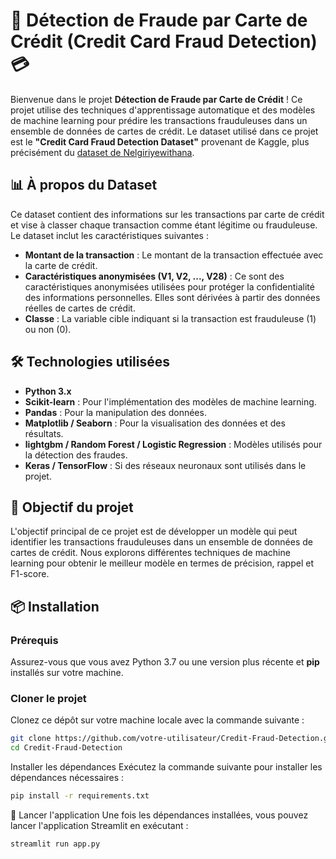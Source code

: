 # 🚨 **Détection de Fraude par Carte de Crédit (Credit Card Fraud Detection)** 💳

Bienvenue dans le projet **Détection de Fraude par Carte de Crédit** ! Ce projet utilise des techniques d'apprentissage automatique et des modèles de machine learning pour prédire les transactions frauduleuses dans un ensemble de données de cartes de crédit. Le dataset utilisé dans ce projet est le **"Credit Card Fraud Detection Dataset"** provenant de Kaggle, plus précisément du [dataset de Nelgiriyewithana](https://www.kaggle.com/datasets/nelgiriyewithana/credit-card-fraud-detection-dataset-2023).

## 📊 **À propos du Dataset**

Ce dataset contient des informations sur les transactions par carte de crédit et vise à classer chaque transaction comme étant légitime ou frauduleuse. Le dataset inclut les caractéristiques suivantes :

- **Montant de la transaction** : Le montant de la transaction effectuée avec la carte de crédit.
- **Caractéristiques anonymisées (V1, V2, ..., V28)** : Ce sont des caractéristiques anonymisées utilisées pour protéger la confidentialité des informations personnelles. Elles sont dérivées à partir des données réelles de cartes de crédit.
- **Classe** : La variable cible indiquant si la transaction est frauduleuse (1) ou non (0).

## 🛠️ **Technologies utilisées**

- **Python 3.x**
- **Scikit-learn** : Pour l'implémentation des modèles de machine learning.
- **Pandas** : Pour la manipulation des données.
- **Matplotlib / Seaborn** : Pour la visualisation des données et des résultats.
- **lightgbm / Random Forest / Logistic Regression** : Modèles utilisés pour la détection des fraudes.
- **Keras / TensorFlow** : Si des réseaux neuronaux sont utilisés dans le projet.

## 🎯 **Objectif du projet**

L'objectif principal de ce projet est de développer un modèle qui peut identifier les transactions frauduleuses dans un ensemble de données de cartes de crédit. Nous explorons différentes techniques de machine learning pour obtenir le meilleur modèle en termes de précision, rappel et F1-score.

## 📦 **Installation**

### Prérequis

Assurez-vous que vous avez Python 3.7 ou une version plus récente et **pip** installés sur votre machine.

### Cloner le projet

Clonez ce dépôt sur votre machine locale avec la commande suivante :
```bash
git clone https://github.com/votre-utilisateur/Credit-Fraud-Detection.git
cd Credit-Fraud-Detection
```
Installer les dépendances
Exécutez la commande suivante pour installer les dépendances nécessaires :
``` bash
pip install -r requirements.txt
```
🚀 Lancer l'application
Une fois les dépendances installées, vous pouvez lancer l'application Streamlit en exécutant :
```bash
streamlit run app.py
```
